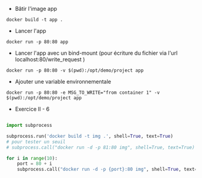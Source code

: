 - Bâtir l'image app 
```
docker build -t app .
```

- Lancer l'app
```
docker run -p 80:80 app
```

- Lancer l'app avec un bind-mount (pour écriture du fichier via l'url localhost:80/write_request )

```
docker run -p 80:80 -v $(pwd):/opt/demo/project app 
```


- Ajouter une variable environnementale

```
docker run -p 80:80 -e MSG_TO_WRITE="from container 1" -v $(pwd):/opt/demo/project app 
```

- Exercice II - 6

```python

import subprocess

subprocess.run('docker build -t img .', shell=True, text=True)
# pour tester un seuil
# subprocess.call("docker run -d -p 81:80 img", shell=True, text=True)

for i in range(10):
    port = 80 + i
    subprocess.call("docker run -d -p {port}:80 img", shell=True, text=True)
```